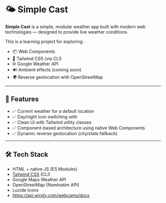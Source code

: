 # 🌤️ Simple Cast

**Simple Cast** is a simple, modular weather app built with modern web technologies — designed to provide live weather conditions

This is a learning project for exploring:
- 📦 Web Components
- 🎨 Tailwind CSS (via CLI)
- 🌐 Google Weather API
- 🔊 Ambient effects (coming soon)
- 🌍 Reverse geolocation with OpenStreetMap

---

## 🚀 Features

- ✅ Current weather for a default location
- ✅ Day/night icon switching with 
- ✅ Clean UI with Tailwind utility classes
- ✅ Component-based architecture using native Web Components
- ✅ Dynamic reverse geolocation (city/state fallback)

---

## 🛠️ Tech Stack

- HTML + native JS (ES Modules)
- [Tailwind CSS](https://tailwindcss.com/) (CLI)
- Google Maps Weather API
- OpenStreetMap (Nominatim API)
- Lucide Icons
- https://api.windy.com/webcams/docs 



